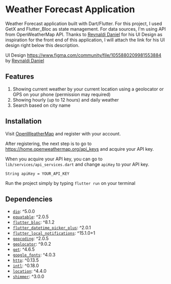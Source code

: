 # Weather Forecast Application

Weather Forecast application built with Dart/Flutter. For this project, I used GetX and Flutter_Bloc as state management. For data sources, I'm using API from OpenWeatherMap API. Thanks to [Reynaldi Daniel](https://www.figma.com/@heyrey) for his UI Design as inspiration for the front end of this application, I will attach the link for his UI design right below this description.

UI Design https://www.figma.com/community/file/1055880209981553884 by [Reynaldi Daniel](https://www.figma.com/@heyrey)

## Features
1. Showing current weather by your current location using a geolocator or GPS on your phone (permission may required)
2. Showing hourly (up to 12 hours) and daily weather
3. Search based on city name

## Installation
Visit [OpenWeatherMap](https://openweathermap.org/) and register with your account.

After registering, the next step is to go to https://home.openweathermap.org/api_keys and acquire your API key.

When you acquire your API key, you can go to  ```lib/services/api_services.dart``` and change ```apiKey``` to your API key.

```String apiKey = YOUR_API_KEY```

Run the project simply by typing ```flutter run``` on your terminal

## Dependencies
- [`dio`](): ^5.0.0
- [`equatable`](): ^2.0.5
- [`flutter_bloc`](): ^8.1.2
- [`flutter_datetime_picker_plus`](): ^2.0.1
- [`flutter_local_notifications`](): ^15.1.0+1
- [`geocoding`](): ^2.0.5
- [`geolocator`](): ^9.0.2
- [`get`](): ^4.6.5
- [`google_fonts`](): ^4.0.3
- [`http`](): ^0.13.5
- [`intl`](): ^0.18.0
- [`location`](): ^4.4.0
- [ `shimmer`](): ^3.0.0
